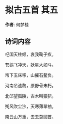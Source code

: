 # 拟古五首  其五

**作者**: 何梦桂

## 诗词内容

杞国天柱倾，哀我鞠子疚。

苍鹅飞冲天，妖星大如斗。

帘下玉床移，山摧石鳌负。

河南吊遗黎，原野骨未朽。

北邙望孤陵，古木叫猿狖。

朔风吹尘沙，天寒薄翠袖。

南云山万重，去去莫回首。

